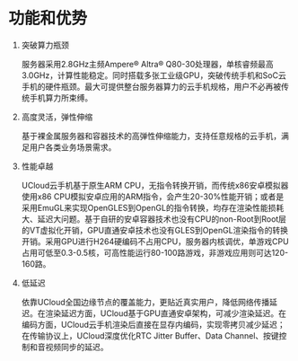 <!--建议复杂操作配图说明-->
# 功能和优势
1. 突破算力瓶颈

   服务器采用2.8GHz主频Ampere® Altra® Q80-30处理器，单核睿频最高3.0GHz，计算性能稳定。同时搭载多张工业级GPU，突破传统手机和SoC云手机的硬件瓶颈。最大可提供整台服务器算力的云手机规格，用户不必再被传统手机算力所束缚。

2. 高度灵活，弹性伸缩

   基于裸金属服务器和容器技术的高弹性伸缩能力，支持任意规格的云手机，满足用户各类业务场景需求。
   
3. 性能卓越

   UCloud云手机基于原生ARM CPU，无指令转换开销，而传统x86安卓模拟器使用x86 CPU模拟安卓应用的ARM指令，会产生20-30%性能开销；或者是采用EmuGL来实现OpenGLES到OpenGL的指令转换，均存在渲染性能损耗大、延迟大问题。基于自研的安卓容器技术也没有CPU的non-Root到Root层的VT虚拟化开销，GPU直通安卓技术也没有GLES到OpenGL渲染指令的转换开销。采用GPU进行H264硬编码不占用CPU，服务器内核调优，单游戏CPU占用可低至0.3-0.5核，可高性能运行80-100路游戏，非游戏应用则可达120-160路。

4. 低延迟

   依靠UCloud全国边缘节点的覆盖能力，更贴近真实用户，降低网络传播延迟。在渲染延迟方面，UCloud基于GPU直通安卓架构，可减少渲染延迟。在编码方面，UCloud云手机渲染后直接在显存内编码，实现零拷贝减少延迟；在传输协议上，UCloud深度优化RTC Jitter Buffer、Data Channel、按键控制和音视频同步的延迟。
   
